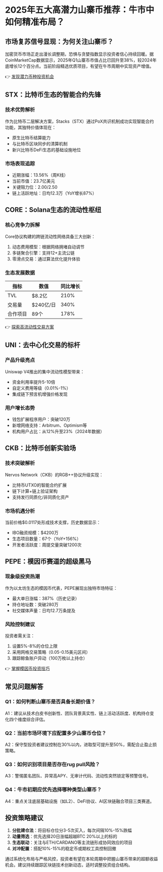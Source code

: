 # 2025年五大高潜力山寨币推荐：牛市中如何精准布局？

## 市场复苏信号显现：为何关注山寨币？

加密货币市场正走出漫长调整期，恐惧与贪婪指数显示投资者信心持续回暖。据CoinMarketCap数据显示，2025年Q1山寨币市值占比已回升至38%，较2024年底增长12个百分点。当前阶段精选优质项目，有望在牛市周期中实现资产增值。

👉 [发现潜力币种投资机会](https://bit.ly/okx_welcome)

## STX：比特币生态的智能合约先锋

### 技术优势解析
作为比特币二层解决方案，Stacks（STX）通过PoX共识机制成功实现智能合约功能，其独特价值体现在：
- 原生比特币结算能力
- 与比特币区块同步的清算机制
- 新兴比特币DeFi生态的基础设施地位

### 市场表现追踪
- 近期涨幅：13.56%（周K线）
- 当前市值：23.7亿美元
- 关键阻力位：$2.00/$2.50
- 链上活跃地址：日均12.3万（YoY增长87%）

## CORE：Solana生态的流动性枢纽

### 核心竞争力拆解
Core协议构建的跨链流动性网络具备三大创新：
1. 动态费用模型：根据网络拥堵自动调节
2. 多链聚合引擎：支持12+主流公链
3. 零滑点交易：通过算法优化提升体验

### 生态发展数据
| 指标          | 数值       | 同比增长 |
|---------------|------------|----------|
| TVL          | $8.2亿     | 210%     |
| 交易量        | $240亿/日  | 340%     |
| 合作项目      | 89个       | 178%     |

👉 [探索高流动性交易方案](https://bit.ly/okx_welcome)

## UNI：去中心化交易的标杆

### 产品升级亮点
Uniswap V4推出的集中流动性模型带来：
- 资金利用率提升5-10倍
- 自定义费用等级（0.01%-1%）
- 集成链下预言机增强价格发现

### 用户增长态势
- 钱包扩展程序用户：突破120万
- 新增网络支持：Arbitrum、Optimism等
- 机构用户占比：从12%升至23%（2024年数据）

## CKB：比特币创新实验场

### 技术突破解析
Nervos Network（CKB）的RGB++协议升级实现：
- 比特币UTXO的智能合约扩展
- 链下计算+链上验证架构
- 支持发行同质化/非同质化资产

### 市场机遇分析
当前价格$0.0117处形成技术支撑，历史数据显示：
- IBO融资规模：$4200万
- 生态项目数量：67个（YoY+156%）
- 开发者活跃度：周提交量突破1200次

## PEPE：模因币赛道的超级黑马

### 现象级投资热潮
作为以太坊生态的模因币代表，PEPE展现出独特市场特征：
- 最大单日涨幅：387%（历史记录）
- 持仓地址数：突破280万
- 社交媒体声量：日均12.7万条提及

### 风险控制建议
投资者需关注：
1. 设置5%-8%的仓位上限
2. 采用网格交易策略（0.05-0.15美元区间）
3. 跟踪鲸鱼账户异动（100万枚以上持仓）

👉 [掌握模因币投资技巧](https://bit.ly/okx_welcome)

## 常见问题解答

### Q1：如何判断山寨币是否具备长期价值？
A1：建议从技术白皮书创新性、团队背景真实性、链上活动活跃度、机构持仓变化四个维度综合评估。

### Q2：当前市场环境下应配置多少山寨币仓位？
A2：保守型投资者建议控制在30%以内，进取型可提升至50%，需配合止盈止损策略。

### Q3：如何识别项目是否存在rug pull风险？
A3：警惕匿名团队、异常高APY、无审计代码、流动性突然锁定等预警信号。

### Q4：牛市初期应优先选择哪种类型山寨币？
A4：重点关注底层基础设施（如L2）、DeFi协议、AI区块链融合项目三类赛道。

## 投资策略建议

1. **分批建仓法**：将目标仓位分3-5次买入，每次间隔10%-15%跌幅
2. **动量筛选**：优先选择20日涨幅超越BTC 20%以上的标的
3. **生态联动**：关注与ETH/CARDANO等主流链形成协同效应的项目
4. **对冲配置**：搭配10%-15%的稳定币或期权工具控制回撤

通过系统化布局与严格风控，投资者有望在本轮周期中把握山寨币带来的超额收益机会。建议持续跟踪区块链技术创新动态，适时调整投资组合结构。
